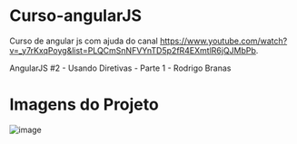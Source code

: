 # Curso-angularJS
Curso de angular js com ajuda do canal https://www.youtube.com/watch?v=_y7rKxqPoyg&list=PLQCmSnNFVYnTD5p2fR4EXmtlR6jQJMbPb.

AngularJS #2 - Usando Diretivas - Parte 1 - Rodrigo Branas

# Imagens do Projeto

![image](https://user-images.githubusercontent.com/104870722/215082340-d74b0215-2c66-45be-bac7-d88612678f60.png)
